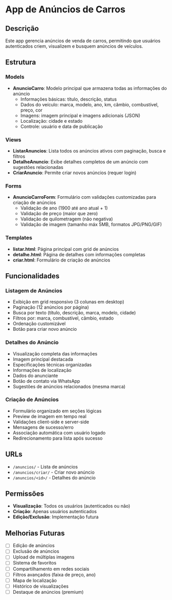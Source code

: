 # App de Anúncios de Carros

## Descrição
Este app gerencia anúncios de venda de carros, permitindo que usuários autenticados criem, visualizem e busquem anúncios de veículos.

## Estrutura

### Models
- **AnuncioCarro**: Modelo principal que armazena todas as informações do anúncio
  - Informações básicas: título, descrição, status
  - Dados do veículo: marca, modelo, ano, km, câmbio, combustível, preço, cor
  - Imagens: imagem principal e imagens adicionais (JSON)
  - Localização: cidade e estado
  - Controle: usuário e data de publicação

### Views
- **ListarAnuncios**: Lista todos os anúncios ativos com paginação, busca e filtros
- **DetalheAnuncio**: Exibe detalhes completos de um anúncio com sugestões relacionadas
- **CriarAnuncio**: Permite criar novos anúncios (requer login)

### Forms
- **AnuncioCarroForm**: Formulário com validações customizadas para criação de anúncios
  - Validação de ano (1900 até ano atual + 1)
  - Validação de preço (maior que zero)
  - Validação de quilometragem (não negativa)
  - Validação de imagem (tamanho máx 5MB, formatos JPG/PNG/GIF)

### Templates
- **listar.html**: Página principal com grid de anúncios
- **detalhe.html**: Página de detalhes com informações completas
- **criar.html**: Formulário de criação de anúncios

## Funcionalidades

### Listagem de Anúncios
- Exibição em grid responsivo (3 colunas em desktop)
- Paginação (12 anúncios por página)
- Busca por texto (título, descrição, marca, modelo, cidade)
- Filtros por: marca, combustível, câmbio, estado
- Ordenação customizável
- Botão para criar novo anúncio

### Detalhes do Anúncio
- Visualização completa das informações
- Imagem principal destacada
- Especificações técnicas organizadas
- Informações de localização
- Dados do anunciante
- Botão de contato via WhatsApp
- Sugestões de anúncios relacionados (mesma marca)

### Criação de Anúncios
- Formulário organizado em seções lógicas
- Preview de imagem em tempo real
- Validações client-side e server-side
- Mensagens de sucesso/erro
- Associação automática com usuário logado
- Redirecionamento para lista após sucesso

## URLs
- `/anuncios/` - Lista de anúncios
- `/anuncios/criar/` - Criar novo anúncio
- `/anuncios/<id>/` - Detalhes do anúncio

## Permissões
- **Visualização**: Todos os usuários (autenticados ou não)
- **Criação**: Apenas usuários autenticados
- **Edição/Exclusão**: Implementação futura

## Melhorias Futuras
- [ ] Edição de anúncios
- [ ] Exclusão de anúncios
- [ ] Upload de múltiplas imagens
- [ ] Sistema de favoritos
- [ ] Compartilhamento em redes sociais
- [ ] Filtros avançados (faixa de preço, ano)
- [ ] Mapa de localização
- [ ] Histórico de visualizações
- [ ] Destaque de anúncios (premium)
